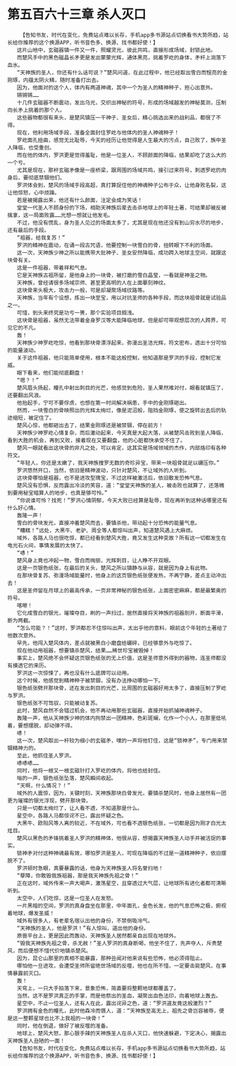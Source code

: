 # 第五百六十三章 杀人灭口
        【告知书友，时代在变化，免费站点难以长存，手机app多书源站点切换看书大势所趋，站长给你推荐的这个换源APP，听书音色多、换源、找书都好使！】
       这片山地中，玄磁器镇一件又一件，照耀灵光，彼此共鸣，直接形成场域，封锁此地。
       而楚风手中的黑色磁晶长矛更是发出蒙蒙光辉，通体黑亮，挑着罗屹的身体，矛杆上淌落下血水。
       “天神族的圣人，你还有什么话可说？”楚风问道，在此过程中，他已经取出雪白而锃亮的金刚琢，内蕴太阴火精，随时准备打出去。
       因为，他面对的这个人，体内有两道神魂，其中一个为圣人的精神种子，担心出意外。
       锵锵锵……
       十几件玄磁器不断震动，发出乌光，交织出神秘的符号，形成的场域越发的神秘莫测，压制向长矛上挑着的那个人。
       这些器物都很有来头，是楚风镇压一干神子、圣女后，精心挑选出来的战利品，都很了不得。
       现在，他利用场域手段，准备全面封住罗屹与他体内的圣人神魂种子！
       罗屹面孔扭曲，感觉无比耻辱，今天的经历让他觉得是人生最大的污点，自己败了，族中圣人降临，也受重创。
       而在他的体内，罗洪更是觉得羞耻，他是一位圣人，不顾颜面的降临，结果却吃了这么大的一个亏。
       尤其是现在，那杆玄磁矛像是一座桥梁，跟周围的场域共鸣，接引过来符号，刺透罗屹的肉身后，要彻底禁锢他们。
       罗洪体会到，楚风的场域手段高超，真打算捉住他的神魂种子公布于众，让他身败名裂，这让他惊怒，心中烦躁。
       若是被揭露出来，他还有什么颜面，注定会成为笑话！
       堂堂一代圣人不顾身份的下场，相助天神族后辈去击杀地球上的年轻土著，可结果却被反被擒拿，这一局面败露……光想一想就让他发毛。
       不过，他没有慌乱，身为圣人见过的场面太多了，尤其是现在他还没有到山穷水尽的地步，还有最后的手段。
       “祖器，给我复苏！”
       罗洪的精神在震动，在诵一段古咒语，他要控制一块雪白的骨，扭转眼下不利的场面。
       这一次，天神族少神之所以能携带大批神子、圣女安然降临，成功跨入地球主空间，就跟这块骨有关。
       这是一件祖器，带着祥和气息。
       它是天神族古祖所留，是他身上的一块骨，被打磨的雪白晶莹，一看就是神圣之物。
       天神族，曾经请很多场域宗师、甚至更高明的人在上面摹刻神纹。
       这块骨来头极大，攻击力一般，可是却凝聚场域纹路等。
       天神族，当年有个设想，炼出一块至宝，用以对抗圣师的各种手段，而这块祖骨就是试验品之一。
       可惜，到头来终究是功亏一篑，那个实验项目搁浅。
       这块骨是祖器，虽然无法带着金身罗汉等大能降临地球，但是却可带观想层次的人跨界，可见它的不凡。
       轰！
       天神族少神罗屹吃惊，他看到那块骨漂浮起来，弥漫出圣洁光辉，符文密布，透出十分可怕的能量波动。
       关于这件祖器，他只能简单使用，根本不能这般控制，他知道那是罗洪的手段，控制它发威。
       眼下看来，他们能彻底翻盘！
       “嗯？！”
       楚风眉头扬起，瞳孔中射出刺目的光芒，他感觉到危险，圣人果然难对付，眼看就镇压了，还要翻出风浪。
       他抬起手，宁可不要俘虏，也想在第一时间解决祸患，手中的金刚琢砸出。
       然而，一块雪白的骨映照出的光辉太绚烂，像是泥沼般，阻挡金刚琢，使之旋转出去后的轨迹缩短，被定住了。
       楚风心惊，他都砸出去了，结果金刚琢还是被禁锢，停在前方！
       天神族少神罗屹心情复杂，而后激动起来，今天真是大起大落，从被楚风击败到圣人降临，看到大胜的机会，再到又败，接着现在又要翻盘，他的心脏都快承受不住了。
       楚风一眼就看出这块骨的非凡之处，可以肯定，这其实是场域领域的杰作，内部烙印有各种符文。
       “年轻人，你还是太嫩了，我天神族搜罗无数的奇珍异宝，带来一块祖骨就足以碾压你。”
       罗洪悠然开口，当然，依旧是精神波动，只针对楚风，不让域外的人听到。
       这块骨哪怕是祖器，也不是进攻型瑰宝，不过这样被激活后，依旧散发恐怖气息。
       楚风没有恐惧，反而露出冷淡的笑容，道：“堂堂天神族的圣人，被击败也就算了，还落魄到要用秘宝暗算人的地步，也真是够可怜。”
       “你说谁可怜？找死！”罗洪心情阴郁，今天大败已经算是耻辱，现在再听到这种话哪里还有什么好心情。
       轰隆一声！
       雪白的骨块发光，直接冲着楚风而去，要镇杀他，带动起十分恐怖的能量气息。
       “糟糕！”远处，大黑牛、老驴、周全等人都惊叫出声，知道楚风遇上大麻烦。
       域外，各路人马也很吃惊，都已经看到楚风大胜，竟又发生这种变故？所有这一切都发生在电光石火间，事情发展的太快了。
       “哧！”
       楚风身上竟也冲起一物，雪白而绚丽，光辉刺目，让人睁不开双眼。
       这是一页银色纸张，在最后的关头，楚风之所以镇静与从容，就是因为身上有此物。
       在那块骨复苏、弥漫场域能量时，他身上的这页银色纸张便发热，不再宁静，差点主动冲出去！
       这是圣师留在月球上的最高传承，一页非常神秘的银色纸张，上面密密麻麻，都是最繁奥的符号。
       喀嚓！
       它化成雪白的银光，璀璨夺目，刷的一声扫过，居然直接将天神族的祖器剖开，断面平滑，断为两截。
       “怎么可能？！”这时，罗洪都忍不住惊叫出声，太出乎他的意料，眼前这个年轻的土著给了他数次意外。
       早先，他闯入楚风体内，差点就被黑白小磨盘给碾碎，已经够意外与吃惊了。
       现在他动用祖器，想要镇杀楚风，结果……稀世珍宝被毁掉！
       事实上，楚风绝不会怀疑这页银色纸张的无上价值，这是圣师意外得到的器物，连圣师都没有摸透它的来历。
       罗洪这一次惊悚了，再也没有什么底牌可以动用。
       这个时候，他感觉到精神种子被禁锢，没有办法挣动哪怕一下。
       银色纸张劈开那块骨，还在发出刺目的光芒，比周围的玄磁器好用太多了，直接压制了罗屹与罗洪。
       银色纸张不可驾驭，只能被动复苏。
       此时，楚风自然不会错过机会，他不再动用那些玄磁器，直接开始抓捕神魂种子。
       轰隆一声，他从天神族少神的体内拘禁出一团精神，色彩斑斓，化作一个小人，在那里低吼着，要想摆脱，却动弹不得。
       哧！
       这一次，楚风取出一杆较为细小的玄磁矛，噗的一声将他钉住，这是“锁神矛”，专门用来禁锢精神力的。
       至此，他抓住圣人罗洪。
       哧哧哧……
       同时，他将一根又一根玄磁针打入罗屹的体内，将他也给封住。
       嗡的一声，银色纸张坠落，楚风瞬间收起。
       “天啊，什么情况？！”
       域外的人震惊，因为，关键时刻，天神族那块白骨发光，要镇杀楚风时，他身上居然有一团更为璀璨的银光浮现，劈开那块骨。
       只是一切都太绚烂了，让人看不透，不知道那是什么。
       星空中，各路人马都惊诧不已，露出怀疑之色。
       大黑牛、欧阳风等人离的较近，不在域外，可也看不透银色纸张，一切都是因为刚才白光太炫目。
       楚风以黑色的矛锋挑着圣人罗洪的精神体，他很从容，想揭露天神族圣人动手并被活捉的事实。
       锁神矛对付这种神魂最有效，哪怕罗洪是圣人，可现在降临的不过是一道精神种子，依旧摆脱不了。
       罗洪顿时急眼，真要暴露的话，他身为天神族圣人将名誉扫地！
       “孽障，你敢毁我族祖器，那是我天神族先祖之骨！”
       正在这时，域外传来一声大喝声，激荡星空，且穿透过大气层，让地球所有进化者都可清晰听到。
       太空中，人们吃惊，这是一位圣人在发怒。
       一片黑暗的空间，罗洪的真身盘坐在那里，中年面孔，金色长发，他的气息恐怖之极，俯视着地球，爆发圣威！
       域外有很多人，有老辈名宿认出他的身份，不禁倒吸冷气。
       “天神族的圣人，他是罗洪！”有人惊叫，道出他的身份。
       原兽平台上，更是因此而轰动，天神族圣人居然都亲自出现在地球外。
       “毁我天神族先祖之骨，杀无赦！”圣人罗洪的真身断喝，他坐不住了，先声夺人，斥责楚风，而后便想不惜代价地镇杀楚风。
       因为，昆仑山那里的真相不能暴露，那种丑闻对他来说有些恐怖，他必须得阻止。
       哪怕他一旦进攻，会遭受圣师所留绝世场域的反噬，他也在所不惜，一定要击毙楚风，在事情暴露前灭口。
       轰！
       天穹上，一只大手拍落下来，景象恐怖，简直要将整颗地球都覆盖了。
       当然，这不是罗洪真正的手掌，而是他祭出的圣血，凝聚出血色法印，向着地球上轰去。
       星空中，不止一位圣人，还有人在此，露出诧异之色，道：“罗洪道友竟这般激烈？”
       罗洪拥有金色的瞳孔，此时他森冷而慑人，道：“天神族至高无上，祖先之骨岂容被辱，便是这一整颗星球也比不上我祖的一块骨！”
       同时，他在倒退，做好了被反噬的准备。
       地球上，楚风大怒，那心狠手辣的天神族圣人在杀人灭口，他快速躲避，下定决心，揭露出天神族圣人丑陋的一面！
       【告知书友，时代在变化，免费站点难以长存，手机app多书源站点切换看书大势所趋，站长给你推荐的这个换源APP，听书音色多、换源、找书都好使！】